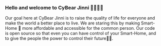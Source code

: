 ### Hello and welcome to CyBear Jinni 🦾🐻🧞‍♂️

Our goal here at CyBear Jinni is to raise the quality of life for everyone and make the world a better place to live.
We are staring this by making Smart-Home 🏡 more affordable and accessible for the common person.
Our code is open source so that even you can have control of your Smart-Home, and to give the people the power to control their future🔮🌌.
